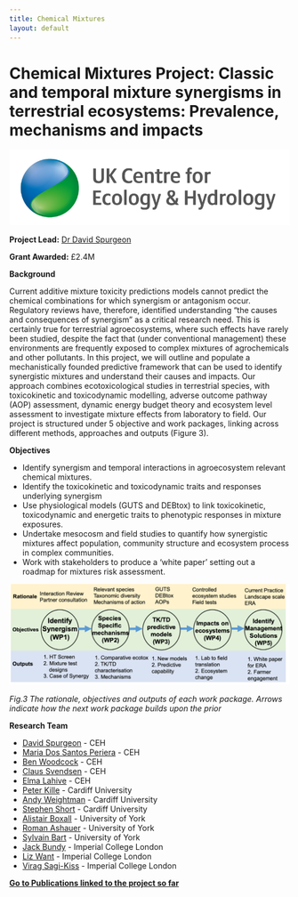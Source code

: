 ```yaml
---
title: Chemical Mixtures
layout: default
---
```


# Chemical Mixtures Project: Classic and temporal mixture synergisms in terrestrial ecosystems: Prevalence, mechanisms and impacts

![](/assets/img//ceh-logo.png)

**Project Lead:** [Dr David Spurgeon](https://www.ceh.ac.uk/staff/david-spurgeon)

**Grant Awarded:** £2.4M

**Background** 

Current additive mixture toxicity predictions models cannot predict the chemical combinations for which synergism or antagonism occur. Regulatory reviews have, therefore, identified understanding “the causes and consequences of synergism” as a critical research need. This is certainly true for terrestrial agroecosystems, where such effects have rarely been studied, despite the fact that (under conventional management) these environments are frequently exposed to complex mixtures of agrochemicals and other pollutants. In this project, we will outline and populate a mechanistically founded predictive framework that can be used to identify synergistic mixtures and understand their causes and impacts. Our approach combines ecotoxicological studies in terrestrial species, with toxicokinetic and toxicodynamic modelling, adverse outcome pathway (AOP) assessment, dynamic energy budget theory and ecosystem level assessment to investigate mixture effects from laboratory to field. Our project is structured under 5 objective and work packages, linking across different methods, approaches and outputs (Figure 3). 

**Objectives**

+ Identify synergism and temporal interactions in agroecosystem relevant chemical mixtures.
+ Identify the toxicokinetic and toxicodynamic traits and responses underlying synergism
+ Use physiological models (GUTS and DEBtox) to link toxicokinetic, toxicodynamic and energetic traits to phenotypic responses in mixture exposures.
+ Undertake mesocosm and field studies to quantify how synergistic mixtures affect population, community structure and ecosystem process in complex communities. 
+ Work with stakeholders to produce a ‘white paper’ setting out a roadmap for mixtures risk assessment.

![](/assets/img/ChemMixFig1.png)

*Fig.3 The rationale, objectives and outputs of each work package. Arrows indicate how the next work package builds upon the prior*

**Research Team**

+ [David Spurgeon](https://www.ceh.ac.uk/staff/david-spurgeon) - CEH
+ [Maria Dos Santos Periera](https://www.ceh.ac.uk/staff/m-gl%C3%B3ria-dos-santos-pereira) - CEH
+ [Ben Woodcock](https://www.ceh.ac.uk/staff/ben-woodcock) - CEH
+ [Claus Svendsen](https://www.ceh.ac.uk/staff/claus-svendsen) - CEH
+ [Elma Lahive](https://www.ceh.ac.uk/staff/elma-lahive) - CEH
+ [Peter Kille](https://sites.cardiff.ac.uk/kille-morgan/the-team/profpkille) - Cardiff University
+ [Andy Weightman](https://www.cardiff.ac.uk/people/view/81310-weightman-andy) - Cardiff University
+ [Stephen Short](https://sites.cardiff.ac.uk/kille-morgan/the-team/dr-stephen-short) - Cardiff University
+ [Alistair Boxall](https://www.york.ac.uk/environment/our-staff/alistair-boxall) - University of York
+ [Roman Ashauer](https://pure.york.ac.uk/portal/en/researchers/roman-ashauer(35483266-89d9-48bd-88ff-30c1d8b933ed).html) - University of York
+ [Sylvain Bart](https://www.researchgate.net/profile/Sylvain_Bart) - University of York
+ [Jack Bundy](https://www.imperial.ac.uk/people/j.bundy) - Imperial College London
+ [Liz Want](https://www.imperial.ac.uk/people/e.want) - Imperial College London
+ [Virag Sagi-Kiss](https://www.researchgate.net/profile/Virag_Sagi-Kiss) - Imperial College London


[**Go to Publications linked to the project so far**](https://github.com/ercite/ercite.github.io/blob/ebc34bc4057a637b05b61100585e66981b801c90/Publications.md?plain=1#L48)
